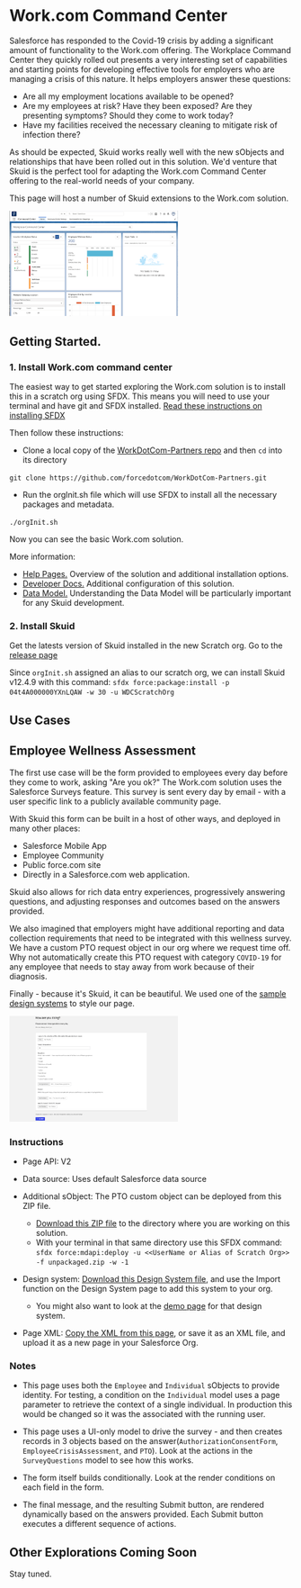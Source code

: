 # Work.com Command Center

Salesforce has responded to the Covid-19 crisis by adding a significant amount of functionality to the Work.com offering.  The Workplace Command Center they quickly rolled out presents a very interesting set of capabilities and starting points for developing effective tools for employers who are managing a crisis of this nature. It helps employers answer these questions: 

- Are all my employment locations available to be opened? 
- Are my employees at risk?  Have they been exposed?  Are they presenting symptoms?  Should they come to work today? 
- Have my facilities received the necessary cleaning to mitigate risk of infection there? 

As should be expected,  Skuid works really well with the new sObjects and relationships that have been rolled out in this solution.  We'd venture that Skuid is the perfect tool for adapting the Work.com Command Center offering to the real-world needs of your company. 

This page will host a number of Skuid extensions to the Work.com solution. 

<img src="WorkDotCom_CommandCenter.png" width="300"></img>

## Getting Started. 
### 1. Install Work.com command center  
The easiest way to get started exploring the Work.com solution is to install this in a scratch org using SFDX.  This means you will need to use your terminal and have git and SFDX installed.  [Read these instructions on installing SFDX](https://trailhead.salesforce.com/en/content/learn/modules/sfdx_app_dev/sfdx_app_dev_setup_dx#Tdxn4tBK-heading7)

Then follow these instructions: 
- Clone a local copy of the [WorkDotCom-Partners repo](https://github.com/forcedotcom/WorkDotCom-Partners) and then `cd` into its directory

 `git clone https://github.com/forcedotcom/WorkDotCom-Partners.git`

- Run the orgInit.sh file which will use SFDX to install all the necessary packages and metadata.   

`./orgInit.sh`

Now you can see the basic Work.com solution. 

More information: 
- [Help Pages.](https://help.salesforce.com/articleView?id=workdotcom.htm&type=5) Overview of the solution and additional installation options. 
- [Developer Docs.](https://developer.salesforce.com/docs/atlas.en-us.workdotcom_dev_guide.meta/workdotcom_dev_guide/wdc_cc_overview.htm) Additional configuration of this solution. 
- [Data Model.](https://developer.salesforce.com/docs/atlas.en-us.workdotcom_dev_guide.meta/workdotcom_dev_guide/wdc_cc_data_model.htm) Understanding the Data Model will be particularly important for any Skuid development. 

### 2. Install Skuid
Get the latests version of Skuid installed in the new Scratch org.  Go to the [release page](https://Skuid.com/releases)

Since `orgInit.sh` assigned an alias to our scratch org, we can install Skuid v12.4.9 with this command: 
`sfdx force:package:install -p 04t4A000000YXnLQAW -w 30 -u WDCScratchOrg`

## Use Cases

## Employee Wellness Assessment

The first use case will be the form provided to employees every day before they come to work, asking "Are you ok?"  The Work.com solution uses the Salesforce Surveys feature.  This survey is sent every day by email - with a user specific link to a publicly available community page. 

With Skuid this form can be built in a host of other ways,  and deployed in many other places: 
- Salesforce Mobile App
- Employee Community
- Public force.com site
- Directly in a Salesforce.com web application. 

Skuid also allows for rich data entry experiences,  progressively answering questions,  and adjusting responses and outcomes based on the answers provided.  

We also imagined that employers might have additional reporting and data collection requirements that need to be integrated with this wellness survey.  We have a custom PTO request object in our org where we request time off.  Why not automatically create this PTO request with category `COVID-19` for any employee that needs to stay away from work because of their diagnosis. 

Finally - because it's Skuid, it can be beautiful. We used one of the [sample design systems](https://github.com/skuid/SamplePages/tree/master/Design_Systems) to  style our page.

<img src="WorkDotCom_WellnessForm.png" width="300"></img>

### Instructions
- Page API:  V2
- Data source: Uses default Salesforce data source
- Additional sObject:  The PTO custom object can be deployed from this ZIP file. 
    - [Download this ZIP file](unpackaged.zip) to the directory where you are working on this solution. 
    - With your terminal in that same directory use this SFDX command:  
      `sfdx force:mdapi:deploy -u <<UserName or Alias of Scratch Org>> -f unpackaged.zip -w -1`

- Design system: [Download this Design System file](https://github.com/skuid/SamplePages/blob/master/Design_Systems/Material/Material.designsystem), and use the Import function on the Design System page to add this system to your org.
    - You might also want to look at the [demo page](https://github.com/skuid/SamplePages/blob/master/Design_Systems/Material/Material_DesignSystem_DemoPage.xml) for that design system. 

- Page XML:  [Copy the XML from this page](WellnessForm.xml), or save it as an XML file, and upload it as a new page in your Salesforce Org.  

### Notes
- This page uses both the `Employee` and `Individual` sObjects to provide identity.  For testing, a condition on the `Individual` model uses a page parameter to retrieve the context of a single individual.  In production this would be changed so it was the associated with the running user. 

- This page uses a UI-only model to drive the survey - and then creates records in 3 objects based on the answer(`AuthorizationConsentForm`, `EmployeeCrisisAssessment`, and `PTO`). Look at the actions in the `SurveyQuestions` model to see how this works.  

- The form itself builds conditionally.  Look at the render conditions on each field in the form. 

- The final message, and the resulting Submit button, are rendered dynamically based on the answers provided.  Each Submit button executes a different sequence of actions. 


## Other Explorations Coming Soon
Stay tuned. 
